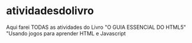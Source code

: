 # atividadesdolivro
Aqui farei TODAS as atividades do Livro "O GUIA ESSENCIAL DO HTML5" "Usando jogos para aprender HTML e Javascript 
